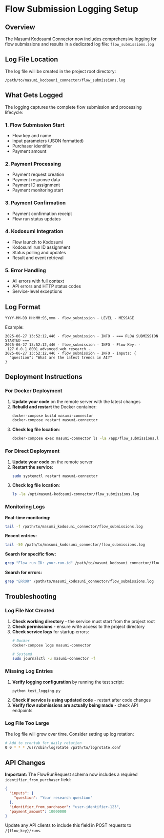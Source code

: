 # Flow Submission Logging Setup

## Overview
The Masumi Kodosumi Connector now includes comprehensive logging for flow submissions and results in a dedicated log file: `flow_submissions.log`

## Log File Location
The log file will be created in the project root directory:
```
/path/to/masumi_kodosuni_connector/flow_submissions.log
```

## What Gets Logged
The logging captures the complete flow submission and processing lifecycle:

### 1. Flow Submission Start
- Flow key and name
- Input parameters (JSON formatted)
- Purchaser identifier
- Payment amount

### 2. Payment Processing
- Payment request creation
- Payment response data
- Payment ID assignment
- Payment monitoring start

### 3. Payment Confirmation
- Payment confirmation receipt
- Flow run status updates

### 4. Kodosumi Integration
- Flow launch to Kodosumi
- Kodosumi run ID assignment
- Status polling and updates
- Result and event retrieval

### 5. Error Handling
- All errors with full context
- API errors and HTTP status codes
- Service-level exceptions

## Log Format
```
YYYY-MM-DD HH:MM:SS,mmm - flow_submission - LEVEL - MESSAGE
```

Example:
```
2025-06-27 13:52:12,446 - flow_submission - INFO - === FLOW SUBMISSION STARTED ===
2025-06-27 13:52:12,446 - flow_submission - INFO - Flow Key: -_127.0.0.1_8001_advanced_web_research_-_
2025-06-27 13:52:12,446 - flow_submission - INFO - Inputs: {
  "question": "What are the latest trends in AI?"
}
```

## Deployment Instructions

### For Docker Deployment
1. **Update your code** on the remote server with the latest changes
2. **Rebuild and restart** the Docker container:
   ```bash
   docker-compose build masumi-connector
   docker-compose restart masumi-connector
   ```
3. **Check log file location**:
   ```bash
   docker-compose exec masumi-connector ls -la /app/flow_submissions.log
   ```

### For Direct Deployment
1. **Update your code** on the remote server
2. **Restart the service**:
   ```bash
   sudo systemctl restart masumi-connector
   ```
3. **Check log file location**:
   ```bash
   ls -la /opt/masumi-kodosuni-connector/flow_submissions.log
   ```

### Monitoring Logs
**Real-time monitoring:**
```bash
tail -f /path/to/masumi_kodosuni_connector/flow_submissions.log
```

**Recent entries:**
```bash
tail -50 /path/to/masumi_kodosuni_connector/flow_submissions.log
```

**Search for specific flow:**
```bash
grep "Flow run ID: your-run-id" /path/to/masumi_kodosuni_connector/flow_submissions.log
```

**Search for errors:**
```bash
grep "ERROR" /path/to/masumi_kodosuni_connector/flow_submissions.log
```

## Troubleshooting

### Log File Not Created
1. **Check working directory** - the service must start from the project root
2. **Check permissions** - ensure write access to the project directory  
3. **Check service logs** for startup errors:
   ```bash
   # Docker
   docker-compose logs masumi-connector
   
   # Systemd
   sudo journalctl -u masumi-connector -f
   ```

### Missing Log Entries
1. **Verify logging configuration** by running the test script:
   ```bash
   python test_logging.py
   ```
2. **Check if service is using updated code** - restart after code changes
3. **Verify flow submissions are actually being made** - check API endpoints

### Log File Too Large
The log file will grow over time. Consider setting up log rotation:
```bash
# Add to crontab for daily rotation
0 0 * * * /usr/sbin/logrotate /path/to/logrotate.conf
```

## API Changes
**Important:** The FlowRunRequest schema now includes a required `identifier_from_purchaser` field:

```json
{
  "inputs": {
    "question": "Your research question"
  },
  "identifier_from_purchaser": "user-identifier-123",
  "payment_amount": 10000000
}
```

Update any API clients to include this field in POST requests to `/{flow_key}/runs`.